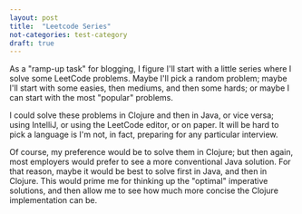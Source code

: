 ```yaml
---
layout: post
title:  "Leetcode Series"
not-categories: test-category
draft: true
---
```




As a "ramp-up task" for blogging, I figure I'll start with a little series where I solve some LeetCode problems. Maybe I'll pick a random problem; maybe I'll start with some easies, then mediums, and then some hards; or maybe I can start with the most "popular" problems.



I could solve these problems in Clojure and then in Java, or vice versa; using IntelliJ, or using the LeetCode editor, or on paper. It will be hard to pick a language is I'm not, in fact, preparing for any particular interview.



Of course, my preference would be to solve them in Clojure; but then again, most employers would prefer to see a more conventional Java solution. For that reason, maybe it would be best to solve first in Java, and then in Clojure. This would prime me for thinking up the "optimal" imperative solutions, and then allow me to see how much more concise the Clojure implementation can be.
